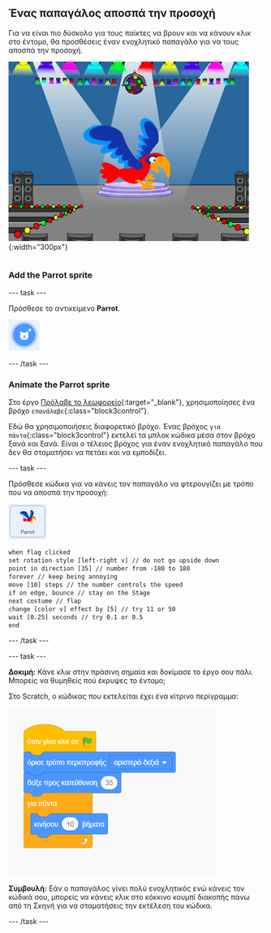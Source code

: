 ## Ένας παπαγάλος αποσπά την προσοχή

<div style="display: flex; flex-wrap: wrap">
<div style="flex-basis: 200px; flex-grow: 1; margin-right: 15px;">
Για να είναι πιο δύσκολο για τους παίκτες να βρουν και να κάνουν κλικ στο έντομο, θα προσθέσεις έναν ενοχλητικό παπαγάλο για να τους αποσπά την προσοχή. 
</div>
<div>

![Ένας πολύχρωμος παπαγάλος στη Σκηνή.](images/parrot-distraction.png){:width="300px"}

</div>
</div>

### Add the Parrot sprite

--- task ---

Πρόσθεσε το αντικείμενο **Parrot**.

![Το εικονίδιο «Επιλέξτε ένα Αντικείμενο».](images/sprite-button.png)

--- /task ---

### Animate the Parrot sprite

Στο έργο [Πρόλαβε το λεωφορείο](https://projects.raspberrypi.org/en/projects/catch-the-bus){:target="_blank"}, χρησιμοποίησες ένα βρόχο `επανάλαβε`{:class="block3control"}.

Εδώ θα χρησιμοποιήσεις διαφορετικό βρόχο. Ένας βρόχος `για πάντα`{:class="block3control"} εκτελεί τα μπλοκ κώδικα μέσα στον βρόχο ξανά και ξανά. Είναι ο τέλειος βρόχος για έναν ενοχλητικό παπαγάλο που δεν θα σταματήσει να πετάει και να εμποδίζει.

--- task ---

Πρόσθεσε κώδικα για να κάνεις τον παπαγάλο να φτερουγίζει με τρόπο που να αποσπά την προσοχή:

![Το αντικείμενο Parrot.](images/parrot-sprite.png)


```blocks3
when flag clicked
set rotation style [left-right v] // do not go upside down
point in direction [35] // number from -180 to 180
forever // keep being annoying
move [10] steps // the number controls the speed
if on edge, bounce // stay on the Stage
next costume // flap
change [color v] effect by [5] // try 11 or 50
wait [0.25] seconds // try 0.1 or 0.5
end
```

--- /task ---

--- task ---

**Δοκιμή:** Κάνε κλικ στην πράσινη σημαία και δοκίμασε το έργο σου πάλι. Μπορείς να θυμηθείς πού έκρυψες το έντομο;

Στο Scratch, ο κώδικας που εκτελείται έχει ένα κίτρινο περίγραμμα:

![](images/running-code.png)

**Συμβουλή:** Εάν ο παπαγάλος γίνει πολύ ενοχλητικός ενώ κάνεις τον κώδικά σου, μπορείς να κάνεις κλικ στο κόκκινο κουμπί διακοπής πάνω από τη Σκηνή για να σταματήσεις την εκτέλεση του κώδικα.

--- /task ---

